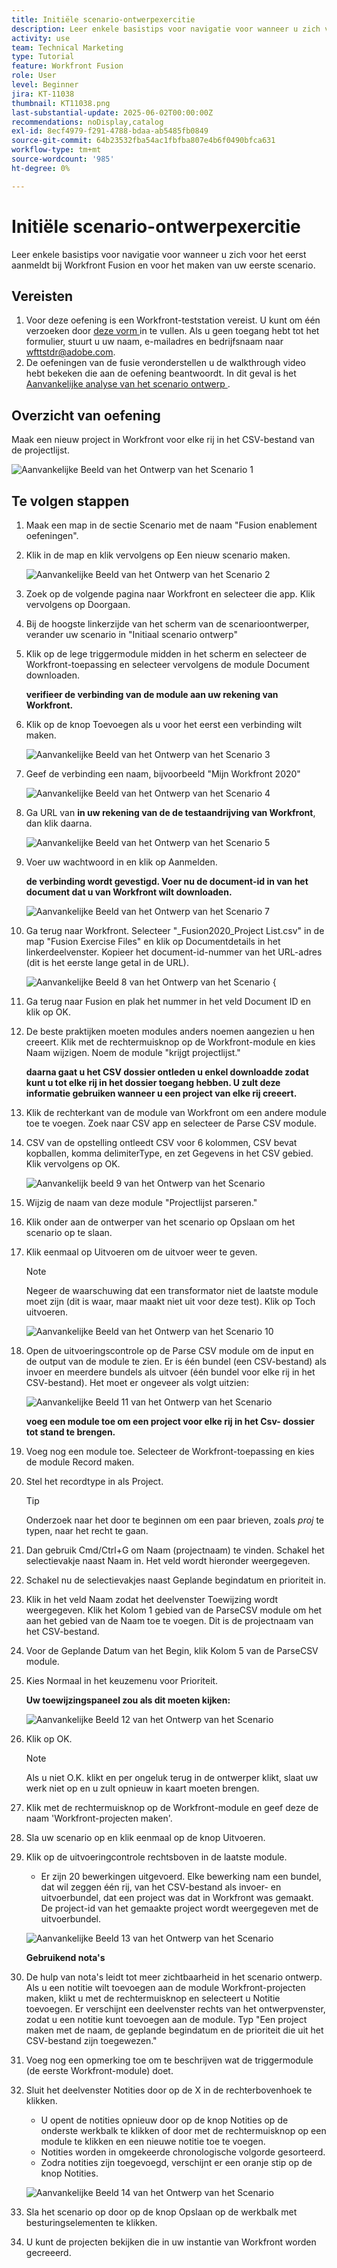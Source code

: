 ```yaml
---
title: Initiële scenario-ontwerpexercitie
description: Leer enkele basistips voor navigatie voor wanneer u zich voor het eerst aanmeldt bij Workfront Fusion en voor het maken van uw eerste scenario.
activity: use
team: Technical Marketing
type: Tutorial
feature: Workfront Fusion
role: User
level: Beginner
jira: KT-11038
thumbnail: KT11038.png
last-substantial-update: 2025-06-02T00:00:00Z
recommendations: noDisplay,catalog
exl-id: 8ecf4979-f291-4788-bdaa-ab5485fb0849
source-git-commit: 64b23532fba54ac1fbfba807e4b6f0490bfca631
workflow-type: tm+mt
source-wordcount: '985'
ht-degree: 0%

---
```


# Initiële scenario-ontwerpexercitie

Leer enkele basistips voor navigatie voor wanneer u zich voor het eerst aanmeldt bij Workfront Fusion en voor het maken van uw eerste scenario.

## Vereisten

1. Voor deze oefening is een Workfront-teststation vereist. U kunt om één verzoeken door [ deze vorm ](https://forms.office.com/r/f1J8HRGrNY) in te vullen. Als u geen toegang hebt tot het formulier, stuurt u uw naam, e-mailadres en bedrijfsnaam naar wfttstdr@adobe.com.
1. De oefeningen van de fusie veronderstellen u de walkthrough video hebt bekeken die aan de oefening beantwoordt. In dit geval is het [ Aanvankelijke analyse van het scenario ontwerp ](https://experienceleague.adobe.com/docs/workfront-learn/tutorials-workfront/fusion/understand-the-basics/initial-scenario-design-walkthrough.html?lang=en).


## Overzicht van oefening

Maak een nieuw project in Workfront voor elke rij in het CSV-bestand van de projectlijst.

![ Aanvankelijke Beeld van het Ontwerp van het Scenario 1 ](../12-exercises/assets/initial-scenario-design-1.png)

## Te volgen stappen

1. Maak een map in de sectie Scenario met de naam &quot;Fusion enablement oefeningen&quot;.
1. Klik in de map en klik vervolgens op Een nieuw scenario maken.

   ![ Aanvankelijke Beeld van het Ontwerp van het Scenario 2 ](../12-exercises/assets/initial-scenario-design-2.png)

1. Zoek op de volgende pagina naar Workfront en selecteer die app. Klik vervolgens op Doorgaan.
1. Bij de hoogste linkerzijde van het scherm van de scenarioontwerper, verander uw scenario in &quot;Initiaal scenario ontwerp&quot;
1. Klik op de lege triggermodule midden in het scherm en selecteer de Workfront-toepassing en selecteer vervolgens de module Document downloaden.

   **verifieer de verbinding van de module aan uw rekening van Workfront.**

1. Klik op de knop Toevoegen als u voor het eerst een verbinding wilt maken.

   ![ Aanvankelijke Beeld van het Ontwerp van het Scenario 3 ](../12-exercises/assets/initial-scenario-design-3.png)

1. Geef de verbinding een naam, bijvoorbeeld &quot;Mijn Workfront 2020&quot;

   ![ Aanvankelijke Beeld van het Ontwerp van het Scenario 4 ](../12-exercises/assets/initial-scenario-design-4.png)

1. Ga URL van **in uw rekening van de de testaandrijving van Workfront**, dan klik daarna.

   ![ Aanvankelijke Beeld van het Ontwerp van het Scenario 5 ](../12-exercises/assets/initial-scenario-design-5.png)

1. Voer uw wachtwoord in en klik op Aanmelden.

   **de verbinding wordt gevestigd. Voer nu de document-id in van het document dat u van Workfront wilt downloaden.**

   ![ Aanvankelijke Beeld van het Ontwerp van het Scenario 7 ](../12-exercises/assets/initial-scenario-design-7.png)

1. Ga terug naar Workfront. Selecteer &quot;_Fusion2020_Project List.csv&quot; in de map &quot;Fusion Exercise Files&quot; en klik op Documentdetails in het linkerdeelvenster. Kopieer het document-id-nummer van het URL-adres (dit is het eerste lange getal in de URL).

   ![ Aanvankelijke Beeld 8 van het Ontwerp van het Scenario &lbrace;](../12-exercises/assets/initial-scenario-design-8.png)

1. Ga terug naar Fusion en plak het nummer in het veld Document ID en klik op OK.
1. De beste praktijken moeten modules anders noemen aangezien u hen creeert. Klik met de rechtermuisknop op de Workfront-module en kies Naam wijzigen. Noem de module &quot;krijgt projectlijst.&quot;

   **daarna gaat u het CSV dossier ontleden u enkel downloadde zodat kunt u tot elke rij in het dossier toegang hebben. U zult deze informatie gebruiken wanneer u een project van elke rij creeert.**

1. Klik de rechterkant van de module van Workfront om een andere module toe te voegen. Zoek naar CSV app en selecteer de Parse CSV module.
1. CSV van de opstelling ontleedt CSV voor 6 kolommen, CSV bevat kopballen, komma delimiterType, en zet Gegevens in het CSV gebied. Klik vervolgens op OK.

   ![ Aanvankelijk beeld 9 van het Ontwerp van het Scenario ](../12-exercises/assets/initial-scenario-design-9.png)

1. Wijzig de naam van deze module &quot;Projectlijst parseren.&quot;
1. Klik onder aan de ontwerper van het scenario op Opslaan om het scenario op te slaan.
1. Klik eenmaal op Uitvoeren om de uitvoer weer te geven.

   >[!NOTE]
   >
   >Negeer de waarschuwing dat een transformator niet de laatste module moet zijn (dit is waar, maar maakt niet uit voor deze test). Klik op Toch uitvoeren.

   ![ Aanvankelijke Beeld van het Ontwerp van het Scenario 10 ](../12-exercises/assets/initial-scenario-design-10.png)

1. Open de uitvoeringscontrole op de Parse CSV module om de input en de output van de module te zien. Er is één bundel (een CSV-bestand) als invoer en meerdere bundels als uitvoer (één bundel voor elke rij in het CSV-bestand). Het moet er ongeveer als volgt uitzien:

   ![ Aanvankelijke Beeld 11 van het Ontwerp van het Scenario ](../12-exercises/assets/initial-scenario-design-11.png)

   **voeg een module toe om een project voor elke rij in het Csv- dossier tot stand te brengen.**

1. Voeg nog een module toe. Selecteer de Workfront-toepassing en kies de module Record maken.
1. Stel het recordtype in als Project.

   >[!TIP]
   >
   >Onderzoek naar het door te beginnen om een paar brieven, zoals *proj* te typen, naar het recht te gaan.

1. Dan gebruik Cmd/Ctrl+G om Naam (projectnaam) te vinden. Schakel het selectievakje naast Naam in. Het veld wordt hieronder weergegeven.
1. Schakel nu de selectievakjes naast Geplande begindatum en prioriteit in.
1. Klik in het veld Naam zodat het deelvenster Toewijzing wordt weergegeven. Klik het Kolom 1 gebied van de ParseCSV module om het aan het gebied van de Naam toe te voegen. Dit is de projectnaam van het CSV-bestand.
1. Voor de Geplande Datum van het Begin, klik Kolom 5 van de ParseCSV module.
1. Kies Normaal in het keuzemenu voor Prioriteit.

   **Uw toewijzingspaneel zou als dit moeten kijken:**

   ![ Aanvankelijke Beeld 12 van het Ontwerp van het Scenario ](../12-exercises/assets/initial-scenario-design-12.png)

1. Klik op OK.

   >[!NOTE]
   >
   >Als u niet O.K. klikt en per ongeluk terug in de ontwerper klikt, slaat uw werk niet op en u zult opnieuw in kaart moeten brengen.

1. Klik met de rechtermuisknop op de Workfront-module en geef deze de naam &#39;Workfront-projecten maken&#39;.
1. Sla uw scenario op en klik eenmaal op de knop Uitvoeren.
1. Klik op de uitvoeringcontrole rechtsboven in de laatste module.

   + Er zijn 20 bewerkingen uitgevoerd. Elke bewerking nam een bundel, dat wil zeggen één rij, van het CSV-bestand als invoer- en uitvoerbundel, dat een project was dat in Workfront was gemaakt. De project-id van het gemaakte project wordt weergegeven met de uitvoerbundel.

   ![ Aanvankelijke Beeld 13 van het Ontwerp van het Scenario ](../12-exercises/assets/initial-scenario-design-13.png)

   **Gebruikend nota&#39;s**

1. De hulp van nota&#39;s leidt tot meer zichtbaarheid in het scenario ontwerp. Als u een notitie wilt toevoegen aan de module Workfront-projecten maken, klikt u met de rechtermuisknop en selecteert u Notitie toevoegen. Er verschijnt een deelvenster rechts van het ontwerpvenster, zodat u een notitie kunt toevoegen aan de module. Typ &quot;Een project maken met de naam, de geplande begindatum en de prioriteit die uit het CSV-bestand zijn toegewezen.&quot;
1. Voeg nog een opmerking toe om te beschrijven wat de triggermodule (de eerste Workfront-module) doet.
1. Sluit het deelvenster Notities door op de X in de rechterbovenhoek te klikken.

   + U opent de notities opnieuw door op de knop Notities op de onderste werkbalk te klikken of door met de rechtermuisknop op een module te klikken en een nieuwe notitie toe te voegen.
   + Notities worden in omgekeerde chronologische volgorde gesorteerd.
   + Zodra notities zijn toegevoegd, verschijnt er een oranje stip op de knop Notities.

   ![ Aanvankelijke Beeld 14 van het Ontwerp van het Scenario ](../12-exercises/assets/initial-scenario-design-14.png)

1. Sla het scenario op door op de knop Opslaan op de werkbalk met besturingselementen te klikken.
1. U kunt de projecten bekijken die in uw instantie van Workfront worden gecreeerd.
